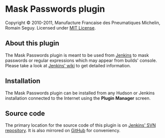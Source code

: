 Mask Passwords plugin
=====================
Copyright &copy; 2010-2011, Manufacture Francaise des Pneumatiques Michelin, Romain Seguy. Licensed under [MIT License][0].

About this plugin
-----------------
The Mask Passwords plugin is meant to be used from [Jenkins][1] to mask passwords or regular expressions which may appear from builds' console. Please take a look at [Jenkins' wiki][2] to get detailed information.

Installation
------------
The Mask Passwords plugin can be installed from any Hudson or Jenkins installation connected to the Internet using the **Plugin Manager** screen.

Source code
-----------
The primary location for the source code of this plugin is on [Jenkins' SVN repository][3]. It is also mirrored on [GitHub][4] for conveniency.

[0]: https://github.com/jenkinsci/mask-passwords-plugin/raw/master/LICENSE.txt
[1]: https://jenkins.io/
[2]: http://wiki.jenkins-ci.org/display/JENKINS/Mask+Passwords+Plugin
[3]: https://svn.jenkins-ci.org/trunk/hudson/plugins/mask-passwords/
[4]: https://github.com/jenkinsci/mask-passwords-plugin
